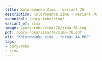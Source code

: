 ```yaml
---
title: Kolorowanka Zima - wariant 76
description: Kolorowanka Zima - wariant 76
canonical: /pory-roku/zima/
variant_of: zima
image: /pory-roku/zima/76/zima-76.svg
pdf: /pory-roku/zima/76/zima-76.pdf
alt: "Kolorowanka zima – format A4 PDF"
tags:
- pory-roku
- zima
---
```

